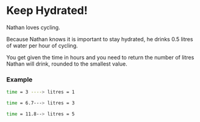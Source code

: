 # Keep Hydrated!

Nathan loves cycling.

Because Nathan knows it is important to stay hydrated, he drinks 0.5 litres of water per hour of cycling.

You get given the time in hours and you need to return the number of litres Nathan will drink, rounded to the smallest value.

### Example

```bash
time = 3 ----> litres = 1

time = 6.7---> litres = 3

time = 11.8--> litres = 5
```